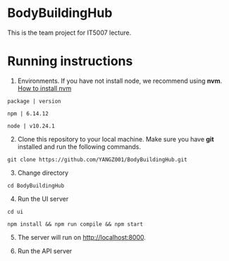 # BodyBuildingHub

This is the team project for IT5007 lecture.

# Running instructions

1. Environments. If you have not install node, we recommend using **nvm**. [How to install nvm](https://github.com/nvm-sh/nvm/tree/v0.39.1)

`package | version`

`npm | 6.14.12`

`node | v10.24.1`

2. Clone this repository to your local machine. Make sure you have **git** installed and run the following commands.

`git clone https://github.com/YANGZ001/BodyBuildingHub.git`

3. Change directory

`cd BodyBuildingHub`

4. Run the UI server

`cd ui`

`npm install && npm run compile && npm start`

5. The server will run on [http://localhost:8000](http://localhost:8000).

6. Run the API server


